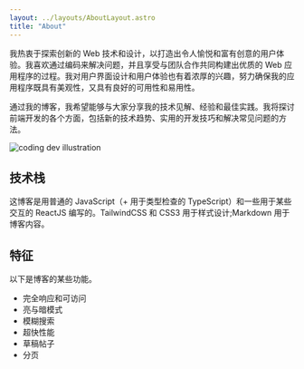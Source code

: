 ```yaml
---
layout: ../layouts/AboutLayout.astro
title: "About"
---
```


我热衷于探索创新的 Web 技术和设计，以打造出令人愉悦和富有创意的用户体验。我喜欢通过编码来解决问题，并且享受与团队合作共同构建出优质的 Web 应用程序的过程。我对用户界面设计和用户体验也有着浓厚的兴趣，努力确保我的应用程序既具有美观性，又具有良好的可用性和易用性。

通过我的博客，我希望能够与大家分享我的技术见解、经验和最佳实践。我将探讨前端开发的各个方面，包括新的技术趋势、实用的开发技巧和解决常见问题的方法。


<div>
  <img src="/assets/dev.svg" class="sm:w-1/2 mx-auto" alt="coding dev illustration">
</div>

## 技术栈

这博客是用普通的 JavaScript（+ 用于类型检查的 TypeScript）和一些用于某些交互的 ReactJS 编写的。TailwindCSS 和 CSS3 用于样式设计;Markdown 用于博客内容。

## 特征

以下是博客的某些功能。

- 完全响应和可访问
- 亮与暗模式
- 模糊搜索
- 超快性能
- 草稿帖子
- 分页

